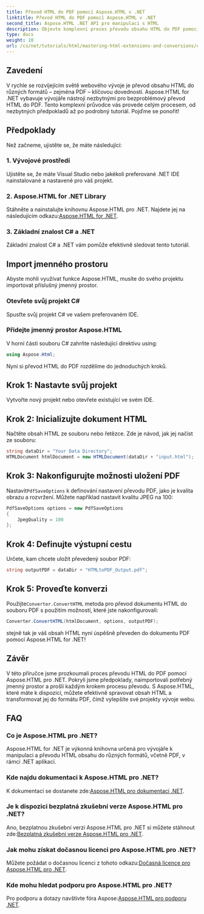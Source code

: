 ```yaml
---
title: Převod HTML do PDF pomocí Aspose.HTML v .NET
linktitle: Převod HTML do PDF pomocí Aspose.HTML v .NET
second_title: Aspose.HTML .NET API pro manipulaci s HTML
description: Objevte komplexní proces převodu obsahu HTML do PDF pomocí výkonné knihovny Aspose.HTML for .NET. Tato příručka poskytuje vývojářům jasno.
type: docs
weight: 10
url: /cs/net/tutorials/html/mastering-html-extensions-and-conversions/converting-html-to-pdf/
---
```

## Zavedení

V rychle se rozvíjejícím světě webového vývoje je převod obsahu HTML do různých formátů – zejména PDF – klíčovou dovedností. Aspose.HTML for .NET vybavuje vývojáře nástroji nezbytnými pro bezproblémový převod HTML do PDF. Tento komplexní průvodce vás provede celým procesem, od nezbytných předpokladů až po podrobný tutoriál. Pojďme se ponořit!

## Předpoklady

Než začneme, ujistěte se, že máte následující:

### 1. Vývojové prostředí
Ujistěte se, že máte Visual Studio nebo jakékoli preferované .NET IDE nainstalované a nastavené pro váš projekt.

### 2. Aspose.HTML for .NET Library
 Stáhněte a nainstalujte knihovnu Aspose.HTML pro .NET. Najdete jej na následujícím odkazu:[Aspose.HTML for .NET](https://releases.aspose.com/html/net/).

### 3. Základní znalost C# a .NET
Základní znalost C# a .NET vám pomůže efektivně sledovat tento tutoriál.

## Import jmenného prostoru

Abyste mohli využívat funkce Aspose.HTML, musíte do svého projektu importovat příslušný jmenný prostor.

### Otevřete svůj projekt C#
Spusťte svůj projekt C# ve vašem preferovaném IDE.

### Přidejte jmenný prostor Aspose.HTML
V horní části souboru C# zahrňte následující direktivu using:

```csharp
using Aspose.Html;
```

Nyní si převod HTML do PDF rozdělíme do jednoduchých kroků.

## Krok 1: Nastavte svůj projekt
Vytvořte nový projekt nebo otevřete existující ve svém IDE.

## Krok 2: Inicializujte dokument HTML
Načtěte obsah HTML ze souboru nebo řetězce. Zde je návod, jak jej načíst ze souboru:

```csharp
string dataDir = "Your Data Directory";
HTMLDocument htmlDocument = new HTMLDocument(dataDir + "input.html");
```

## Krok 3: Nakonfigurujte možnosti uložení PDF
 Nastavit`PdfSaveOptions` k definování nastavení převodu PDF, jako je kvalita obrazu a rozvržení. Můžete například nastavit kvalitu JPEG na 100:

```csharp
PdfSaveOptions options = new PdfSaveOptions
{
    JpegQuality = 100
};
```

## Krok 4: Definujte výstupní cestu
Určete, kam chcete uložit převedený soubor PDF:

```csharp
string outputPDF = dataDir + "HTMLtoPDF_Output.pdf";
```

## Krok 5: Proveďte konverzi
 Použijte`Converter.ConvertHTML` metoda pro převod dokumentu HTML do souboru PDF s použitím možností, které jste nakonfigurovali:

```csharp
Converter.ConvertHTML(htmlDocument, options, outputPDF);
```

stejně tak je váš obsah HTML nyní úspěšně převeden do dokumentu PDF pomocí Aspose.HTML for .NET!

## Závěr

V této příručce jsme prozkoumali proces převodu HTML do PDF pomocí Aspose.HTML pro .NET. Pokryli jsme předpoklady, naimportovali potřebný jmenný prostor a prošli každým krokem procesu převodu. S Aspose.HTML, které máte k dispozici, můžete efektivně spravovat obsah HTML a transformovat jej do formátu PDF, čímž vylepšíte své projekty vývoje webu.

## FAQ

### Co je Aspose.HTML pro .NET?
Aspose.HTML for .NET je výkonná knihovna určená pro vývojáře k manipulaci a převodu HTML obsahu do různých formátů, včetně PDF, v rámci .NET aplikací.

### Kde najdu dokumentaci k Aspose.HTML pro .NET?
 K dokumentaci se dostanete zde:[Aspose.HTML pro dokumentaci .NET](https://reference.aspose.com/html/net/).

### Je k dispozici bezplatná zkušební verze Aspose.HTML pro .NET?
 Ano, bezplatnou zkušební verzi Aspose.HTML pro .NET si můžete stáhnout zde:[Bezplatná zkušební verze Aspose.HTML pro .NET](https://releases.aspose.com/).

### Jak mohu získat dočasnou licenci pro Aspose.HTML pro .NET?
 Můžete požádat o dočasnou licenci z tohoto odkazu:[Dočasná licence pro Aspose.HTML pro .NET](https://purchase.conholdate.com/temporary-license/).

### Kde mohu hledat podporu pro Aspose.HTML pro .NET?
 Pro podporu a dotazy navštivte fóra Aspose:[Aspose.HTML pro podporu .NET](https://forum.aspose.com/).